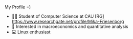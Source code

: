 
My Profile =)

- 👨‍💻 Student of Computer Science at CAU [RG] https://www.researchgate.net/profile/Mika-Friesenborg
- 🏦 Interested in macroeconomics and quantitative analysis
- 💻 Linux enthusiast


<!--
**SEESchwaene/SEESchwaene** is a ✨ _special_ ✨ repository because its `README.md` (this file) appears on your GitHub profile.
-->
